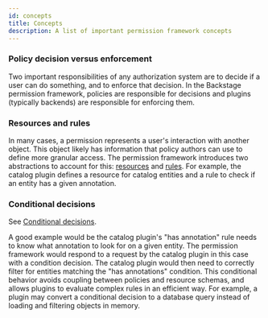 ```yaml
---
id: concepts
title: Concepts
description: A list of important permission framework concepts
---
```


### Policy decision versus enforcement

Two important responsibilities of any authorization system are to decide if a user can do something, and to enforce that decision. In the Backstage permission framework, policies are responsible for decisions and plugins (typically backends) are responsible for enforcing them.

### Resources and rules

In many cases, a permission represents a user's interaction with another object. This object likely has information that policy authors can use to define more granular access. The permission framework introduces two abstractions to account for this: [resources](../references/glossary.md#permission-resource) and [rules](../references/glossary.md#permission-rule). For example, the catalog plugin defines a resource for catalog entities and a rule to check if an entity has a given annotation.

### Conditional decisions

See [Conditional decisions](../references/glossary.md#conditional-decisions).

A good example would be the catalog plugin's "has annotation" rule needs to know what annotation to look for on a given entity. The permission framework would respond to a request by the catalog plugin in this case with a condition decision. The catalog plugin would then need to correctly filter for entities matching the "has annotations" condition. This conditional behavior avoids coupling between policies and resource schemas, and allows plugins to evaluate complex rules in an efficient way. For example, a plugin may convert a conditional decision to a database query instead of loading and filtering objects in memory.
